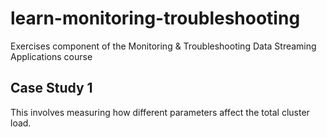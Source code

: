 # learn-monitoring-troubleshooting
Exercises component of the Monitoring &amp; Troubleshooting Data Streaming Applications course

## Case Study 1
This involves measuring how different parameters affect the total cluster load.

